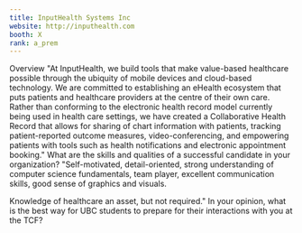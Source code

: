 ```yaml
---
title: InputHealth Systems Inc
website: http://inputhealth.com
booth: X
rank: a_prem
---
```

Overview
"At InputHealth, we build tools that make value-based healthcare possible through the ubiquity of mobile devices and cloud-based technology. We are committed to establishing an eHealth ecosystem that puts patients and healthcare providers at the centre of their own care. Rather than conforming to the electronic health record model currently being used in health care settings, we have created a Collaborative Health Record that allows for sharing of chart information with patients, tracking patient-reported outcome measures, video-conferencing, and empowering patients with tools such as health notifications and electronic appointment booking."
What are the skills and qualities of a successful candidate in your organization?
"Self-motivated, detail-oriented, strong understanding of computer science fundamentals, team player, excellent communication skills, good sense of graphics and visuals. 

Knowledge of healthcare an asset, but not required."
In your opinion, what is the best way for UBC students to prepare for their interactions with you at the TCF?

